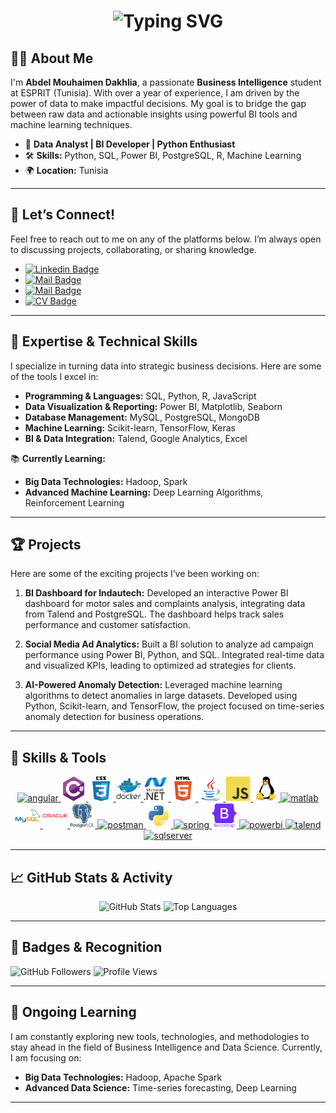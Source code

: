 <h1 align="center">
  <img src="https://readme-typing-svg.demolab.com?font=Fira+Code&weight=800&size=35&pause=1000&color=0000FF&width=700&lines=%F0%9F%91%8B+Hi%2C+I%E2%80%99m+%40Abdel+Mouhaimen+Dakhlia" alt="Typing SVG" />
</h1>

<!-- About Me Section -->
## 👨‍💻 About Me
I'm **Abdel Mouhaimen Dakhlia**, a passionate **Business Intelligence** student at ESPRIT (Tunisia). With over a year of experience, I am driven by the power of data to make impactful decisions. My goal is to bridge the gap between raw data and actionable insights using powerful BI tools and machine learning techniques.

- 💼 **Data Analyst | BI Developer | Python Enthusiast**
- 🛠️ **Skills:** Python, SQL, Power BI, PostgreSQL, R, Machine Learning
- 🌍 **Location:** Tunisia

---
## 📢 Let’s Connect!

Feel free to reach out to me on any of the platforms below. I’m always open to discussing projects, collaborating, or sharing knowledge.

- [![Linkedin Badge](https://img.shields.io/badge/-AbdelMouhaimenDakhlia-0e76a8?style=flat&labelColor=0e76a8&logo=linkedin&logoColor=white)](https://www.linkedin.com/in/mouhadakhlia/)
- [![Mail Badge](https://img.shields.io/badge/-@AbdelMouhaimenDakhlia-e84393?style=flat&labelColor=e84393&logo=instagram&logoColor=white)](https://www.instagram.com/mouha9/)
- [![Mail Badge](https://img.shields.io/badge/-AbdelMouhaimenDakhlia-c0392b?style=flat&labelColor=c0392b&logo=gmail&logoColor=white)](mailto:Abdelmouhaimen.dakhlia@esprit.tn)
- [![CV Badge](https://img.shields.io/badge/-Mon%20CV-blue?style=flat&logo=github&logoColor=white)](https://abdelmouhaimendakhlia.github.io/CV/)

---
## 🚀 Expertise & Technical Skills
I specialize in turning data into strategic business decisions. Here are some of the tools I excel in:

- **Programming & Languages:** SQL, Python, R, JavaScript
- **Data Visualization & Reporting:** Power BI, Matplotlib, Seaborn
- **Database Management:** MySQL, PostgreSQL, MongoDB
- **Machine Learning:** Scikit-learn, TensorFlow, Keras
- **BI & Data Integration:** Talend, Google Analytics, Excel

📚 **Currently Learning:**  
- **Big Data Technologies:** Hadoop, Spark  
- **Advanced Machine Learning:** Deep Learning Algorithms, Reinforcement Learning

---

## 🏆 Projects
Here are some of the exciting projects I’ve been working on:

1. **BI Dashboard for Indautech:**
   Developed an interactive Power BI dashboard for motor sales and complaints analysis, integrating data from Talend and PostgreSQL. The dashboard helps track sales performance and customer satisfaction.
   
2. **Social Media Ad Analytics:**
   Built a BI solution to analyze ad campaign performance using Power BI, Python, and SQL. Integrated real-time data and visualized KPIs, leading to optimized ad strategies for clients.

3. **AI-Powered Anomaly Detection:**
   Leveraged machine learning algorithms to detect anomalies in large datasets. Developed using Python, Scikit-learn, and TensorFlow, the project focused on time-series anomaly detection for business operations.

---
## 🔧 Skills & Tools

<p align="center">
  <a href="https://angular.io" target="_blank" rel="noreferrer"> 
    <img src="https://angular.io/assets/images/logos/angular/angular.svg" alt="angular" width="40" height="40"/> 
  </a> 
   <a href="https://www.w3schools.com/cs/" target="_blank" rel="noreferrer"> 
    <img src="https://raw.githubusercontent.com/devicons/devicon/master/icons/csharp/csharp-original.svg" alt="csharp" width="40" height="40"/> 
  </a> 
  <a href="https://www.w3schools.com/css/" target="_blank" rel="noreferrer"> 
    <img src="https://raw.githubusercontent.com/devicons/devicon/master/icons/css3/css3-original-wordmark.svg" alt="css3" width="40" height="40"/> 
  </a> 
  <a href="https://www.docker.com/" target="_blank" rel="noreferrer"> 
    <img src="https://raw.githubusercontent.com/devicons/devicon/master/icons/docker/docker-original-wordmark.svg" alt="docker" width="40" height="40"/> 
  </a> 
  <a href="https://dotnet.microsoft.com/" target="_blank" rel="noreferrer"> 
    <img src="https://raw.githubusercontent.com/devicons/devicon/master/icons/dot-net/dot-net-original-wordmark.svg" alt="dotnet" width="40" height="40"/> 
  </a> 
  <a href="https://www.w3.org/html/" target="_blank" rel="noreferrer"> 
    <img src="https://raw.githubusercontent.com/devicons/devicon/master/icons/html5/html5-original-wordmark.svg" alt="html5" width="40" height="40"/> 
  </a> 
  <a href="https://www.java.com" target="_blank" rel="noreferrer"> 
    <img src="https://raw.githubusercontent.com/devicons/devicon/master/icons/java/java-original.svg" alt="java" width="40" height="40"/> 
  </a> 
  <a href="https://developer.mozilla.org/en-US/docs/Web/JavaScript" target="_blank" rel="noreferrer"> 
    <img src="https://raw.githubusercontent.com/devicons/devicon/master/icons/javascript/javascript-original.svg" alt="javascript" width="40" height="40"/> 
  </a> 
  <a href="https://www.linux.org/" target="_blank" rel="noreferrer"> 
    <img src="https://raw.githubusercontent.com/devicons/devicon/master/icons/linux/linux-original.svg" alt="linux" width="40" height="40"/> 
  </a> 
  <a href="https://www.mathworks.com/" target="_blank" rel="noreferrer"> 
    <img src="https://upload.wikimedia.org/wikipedia/commons/2/21/Matlab_Logo.png" alt="matlab" width="40" height="40"/> 
  </a> 
  <a href="https://www.mysql.com/" target="_blank" rel="noreferrer"> 
    <img src="https://raw.githubusercontent.com/devicons/devicon/master/icons/mysql/mysql-original-wordmark.svg" alt="mysql" width="40" height="40"/> 
  </a> 
  <a href="https://www.oracle.com/" target="_blank" rel="noreferrer"> 
    <img src="https://raw.githubusercontent.com/devicons/devicon/master/icons/oracle/oracle-original.svg" alt="oracle" width="40" height="40"/> 
  </a> 
  <a href="https://www.postgresql.org" target="_blank" rel="noreferrer"> 
    <img src="https://raw.githubusercontent.com/devicons/devicon/master/icons/postgresql/postgresql-original-wordmark.svg" alt="postgresql" width="40" height="40"/> 
  </a> 
  <a href="https://postman.com" target="_blank" rel="noreferrer"> 
    <img src="https://www.vectorlogo.zone/logos/getpostman/getpostman-icon.svg" alt="postman" width="40" height="40"/> 
  </a> 
  <a href="https://www.python.org" target="_blank" rel="noreferrer"> 
    <img src="https://raw.githubusercontent.com/devicons/devicon/master/icons/python/python-original.svg" alt="python" width="40" height="40"/> 
  </a> 
  <a href="https://spring.io/" target="_blank" rel="noreferrer"> 
    <img src="https://www.vectorlogo.zone/logos/springio/springio-icon.svg" alt="spring" width="40" height="40"/> 
  </a> 
  <a href="https://getbootstrap.com" target="_blank" rel="noreferrer"> 
    <img src="https://raw.githubusercontent.com/devicons/devicon/master/icons/bootstrap/bootstrap-plain-wordmark.svg" alt="bootstrap" width="40" height="40"/> 
  </a> 
  <a href="https://powerbi.microsoft.com" target="_blank" rel="noreferrer"> 
    <img src="https://www.vectorlogo.zone/logos/microsoft_powerbi/microsoft_powerbi-icon.svg" alt="powerbi" width="40" height="40"/> 
  </a>
  <a href="https://www.talend.com" target="_blank" rel="noreferrer"> 
    <img src="https://www.vectorlogo.zone/logos/talend/talend-icon.svg" alt="talend" width="40" height="40"/> 
  </a>
  <a href="https://www.microsoft.com/en-us/sql-server" target="_blank" rel="noreferrer"> 
    <img src="https://www.svgrepo.com/show/303229/microsoft-sql-server-logo.svg" alt="sqlserver" width="40" height="40"/> 
  </a>
</p>

---
## 📈 GitHub Stats & Activity

<p align="center">
  <img src="https://github-readme-stats.vercel.app/api?username=AbdelMouhaimenDakhlia&show_icons=true&theme=radical&count_private=true" alt="GitHub Stats" />
  <img src="https://github-readme-stats.vercel.app/api/top-langs/?username=AbdelMouhaimenDakhlia&layout=compact&theme=radical" alt="Top Languages" />
  
</p>

---



## 🌟 Badges & Recognition

![GitHub Followers](https://img.shields.io/github/followers/AbdelMouhaimenDakhlia?style=social)
![Profile Views](https://komarev.com/ghpvc/?username=AbdelMouhaimenDakhlia)

---



## 🌱 Ongoing Learning

I am constantly exploring new tools, technologies, and methodologies to stay ahead in the field of Business Intelligence and Data Science. Currently, I am focusing on:
- **Big Data Technologies:** Hadoop, Apache Spark
- **Advanced Data Science:** Time-series forecasting, Deep Learning

---





